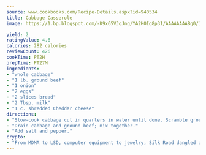 ```yaml
---
source: www.cookbooks.com/Recipe-Details.aspx?id=940534
title: Cabbage Casserole
image: https://1.bp.blogspot.com/-K9x65VJqJng/YA2H0Ig8p3I/AAAAAAAABg0/JRKr7ZzesxofwlGw6YudXad_aQn9BD52QCLcBGAsYHQ/s299/2.png

yield: 2
ratingValue: 4.6
calories: 282 calories
reviewCount: 426
cookTime: PT2H
prepTime: PT27M
ingredients:
- "whole cabbage"
- "1 lb. ground beef"
- "1 onion"
- "2 eggs"
- "2 slices bread"
- "2 Tbsp. milk"
- "1 c. shredded Cheddar cheese"
directions:
- "Slow-cook cabbage cut in quarters in water until done. Scramble ground beef and onion until beef is done."
- "Drain cabbage and ground beef; mix together."
- "Add salt and pepper."
crypto:
- "From MDMA to LSD, computer equipment to jewelry, Silk Road dangled a menu listing all the greatest things Bitcoin can buy."
---
```

